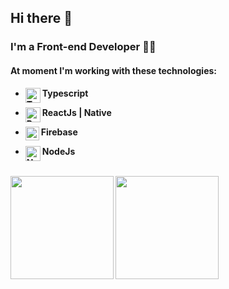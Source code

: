 ## Hi there 👋

### I'm a Front-end Developer 👨‍💻

#### At moment I'm working with these technologies:

- <strong>Typescript<img align="left" alt="Typescript" width="24px" src="https://cdn.worldvectorlogo.com/logos/typescript.svg" /></strong>
 
- <strong>ReactJs | Native<img align="left" alt="React" width="24px" src="https://cdn.worldvectorlogo.com/logos/react-2.svg" /></strong>

- <strong>Firebase<img align="left" alt="Firebase" width="22px" src="https://cdn.worldvectorlogo.com/logos/firebase-1.svg"/></strong>
 
- <strong>NodeJs <img align="left" alt="NodeJs" width="24px" src="https://cdn.worldvectorlogo.com/logos/nodejs-icon.svg" /></strong>

<br />

<div id="status">
<img height="165px" src="https://github-readme-stats.vercel.app/api/top-langs/?username=tiagobarros01&layout=compact&hide=shell&theme=dark" />
<img height="165px" align="left" src="https://github-readme-stats.vercel.app/api?username=tiagobarros01&show_icons=true&theme=dark" />
</div>
